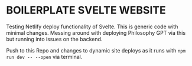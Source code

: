 # BOILERPLATE SVELTE WEBSITE

Testing Netlify deploy functionality of Svelte. This is generic code with minimal changes. Messing around with deploying Philosophy GPT via this but running into issues on the backend. 

Push to this Repo and changes to dynamic site deploys as it runs with `npm run dev -- --open` via terminal. 
